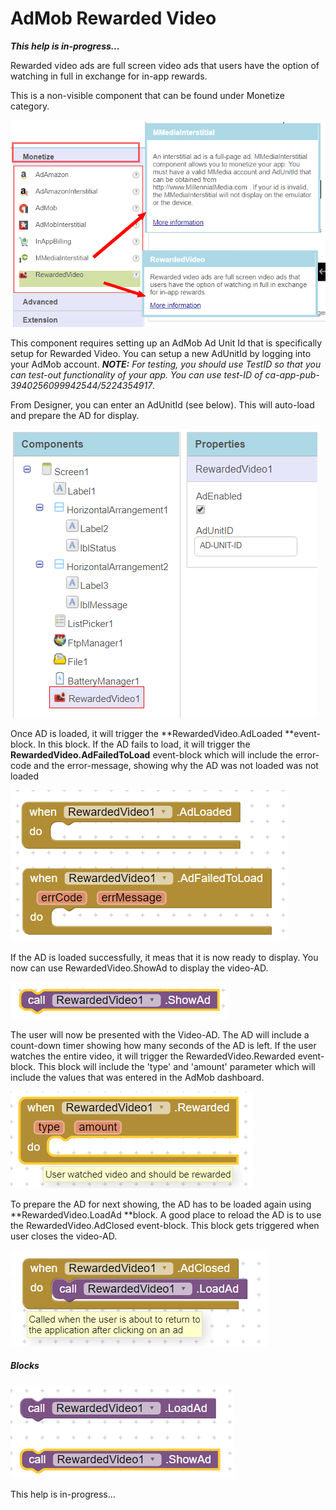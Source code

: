 # AdMob Rewarded Video

_**This help is in-progress...**_

Rewarded video ads are full screen video ads that users have the option of watching in full in exchange for in-app rewards.

This is a non-visible component that can be found under Monetize category.

![](/assets/rewardedvideo-1.png)

This component requires setting up an AdMob Ad Unit Id that is specifically setup for Rewarded Video. You can setup a new AdUnitId by logging into your AdMob account. _**NOTE:** For testing, you should use TestID so that you can test-out functionality of your app. You can use test-ID of ca-app-pub-3940256099942544/5224354917_.

From Designer, you can enter an AdUnitId \(see below\). This will auto-load and prepare the AD for display.

![](/assets/reward4.png)

Once AD is loaded, it will trigger the **RewardedVideo.AdLoaded **event-block. In this block. If the AD fails to load, it will trigger the **RewardedVideo.AdFailedToLoad** event-block which will include the error-code and the error-message, showing why the AD was not loaded was not loaded

  ![](/assets/reward7.png)

If the AD is loaded successfully, it meas that it is now ready to display. You now can use RewardedVideo.ShowAd to display the video-AD.

![](/assets/reward8.png)

 The user will now be presented with the Video-AD.  The AD will include a count-down timer showing how many seconds of the AD is left. If the user watches the entire video, it will trigger the RewardedVideo.Rewarded event-block. This block will include the 'type' and 'amount' parameter which will include the values that was entered in the AdMob dashboard.

 ![](/assets/reward9.png)

To prepare the AD for next showing, the AD has to be loaded again using **RewardedVideo.LoadAd **block. A good place to reload the AD is to use the RewardedVideo.AdClosed event-block. This block gets triggered when user closes the video-AD.

![](/assets/reward10.png)



##### Blocks

![](/assets/reward-3.png)

This help is in-progress...

### 



